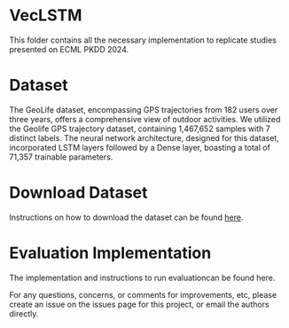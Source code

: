 # VecLSTM
This folder contains all the necessary implementation to replicate studies presented on ECML PKDD 2024.
# Dataset
The GeoLife dataset, encompassing GPS trajectories from 182 users over three years, offers a comprehensive view of outdoor activities. We utilized the Geolife GPS trajectory dataset, containing 1,467,652 samples with 7 distinct labels. The neural network architecture, designed for this dataset, incorporated LSTM layers followed by a Dense layer, boasting a total of 71,357 trainable parameters.

# Download Dataset
Instructions on how to download the dataset can be found <a href="https://www.microsoft.com/en-us/research/publication/geolife-gps-trajectory-dataset-user-guide/">here</a>.

# Evaluation Implementation
The implementation and instructions to run evaluationcan be found here.

For any questions, concerns, or comments for improvements, etc, please create an issue on the issues page for this project, or email the authors directly.
